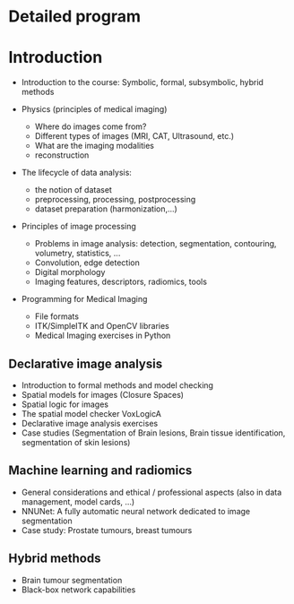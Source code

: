 # Detailed program


# Introduction

- Introduction to the course: Symbolic, formal, subsymbolic, hybrid methods

- Physics (principles of medical imaging)
  - Where do images come from?
  - Different types of images (MRI, CAT, Ultrasound, etc.)
  - What are the imaging modalities
  - reconstruction
  
- The lifecycle of data analysis:  
  - the notion of dataset
  - preprocessing, processing, postprocessing  
  - dataset preparation (harmonization,...)

- Principles of image processing

  - Problems in image analysis: detection, segmentation, contouring, volumetry, statistics, ...
  - Convolution, edge detection
  - Digital morphology
  - Imaging features, descriptors, radiomics, tools

- Programming for Medical Imaging 

  - File formats
  - ITK/SimpleITK and OpenCV libraries
  - Medical Imaging exercises in Python

## Declarative image analysis

- Introduction to formal methods and model checking
- Spatial models for images (Closure Spaces)
- Spatial logic for images
- The spatial model checker VoxLogicA
- Declarative image analysis exercises
- Case studies (Segmentation of Brain lesions, Brain tissue identification, segmentation of skin lesions)


## Machine learning and radiomics 

- General considerations and ethical / professional aspects (also in data management, model cards, ...)
- NNUNet: A fully automatic neural network dedicated to image segmentation
- Case study: Prostate tumours, breast tumours

## Hybrid methods

- Brain tumour segmentation
- Black-box network capabilities


